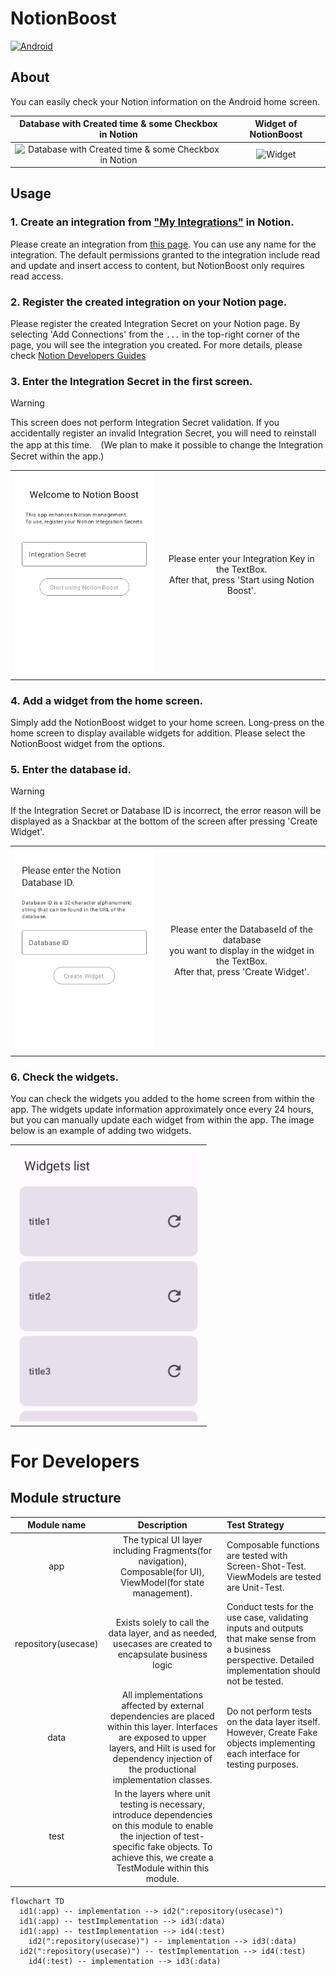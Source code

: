 # NotionBoost

[![Android](https://github.com/goutarouh/NotionBoost/actions/workflows/Android.yml/badge.svg)](https://github.com/goutarouh/NotionBoost/actions/workflows/Android.yml)

## About

You can easily check your Notion information on the Android home screen.

| Database with Created time & some Checkbox in Notion | Widget of NotionBoost |
|:-:|:-:|
| <img width="500" alt="Database with Created time & some Checkbox in Notion" src="https://github.com/goutarouh/NotionBoost/assets/42675317/ed01435e-5d59-40b6-94e8-b031d6244a94"> | <img width="300" alt="Widget" src="https://github.com/goutarouh/NotionBoost/assets/42675317/d1b8bf84-d099-474b-b853-d51fab13abed" > |


## Usage

### 1. Create an integration from ["My Integrations"](https://www.notion.so/my-integrations/) in Notion.

Please create an integration from [this page](https://www.notion.so/my-integrations/).
You can use any name for the integration. The default permissions granted to the integration include read and update and insert access to content, but NotionBoost only requires read access.

### 2. Register the created integration on your Notion page.

Please register the created Integration Secret on your Notion page. By selecting 'Add Connections' from the `...` in the top-right corner of the page, you will see the integration you created. 
For more details, please check [Notion Developers Guides](https://developers.notion.com/docs/create-a-notion-integration#give-your-integration-page-permissions)

### 3. Enter the Integration Secret in the first screen.

> [!WARNING]
> This screen does not perform Integration Secret validation. If you accidentally register an invalid Integration Secret, you will need to reinstall the app at this time.　(We plan to make it possible to change the Integration Secret within the app.)

|||
|:-:|:-:|
|<img src="./images/readme/WelcomeScreen.png" alt="WelcomeScreen" width=300 >| Please enter your Integration Key in the TextBox.<br>After that, press 'Start using Notion Boost'. |


### 4. Add a widget from the home screen.

Simply add the NotionBoost widget to your home screen.
Long-press on the home screen to display available widgets for addition. Please select the NotionBoost widget from the options.

### 5. Enter the database id.

> [!WARNING]
> If the Integration Secret or Database ID is incorrect, the error reason will be displayed as a Snackbar at the bottom of the screen after pressing 'Create Widget'.

|||
|:-:|:-:|
|<img src="./images/readme/MonthlyWidgetConfigurationScreen.png" alt="MonthlyWidgetConfigurationScreen" width=300 >| Please enter the DatabaseId of the database <br>you want to display in the widget in the TextBox.<br>After that, press 'Create Widget'. |

### 6. Check the widgets.

You can check the widgets you added to the home screen from within the app. The widgets update information approximately once every 24 hours, but you can manually update each widget from within the app.
The image below is an example of adding two widgets.

||
|:-:|
|<img src="./images/readme/MonthlyWidgetListScreen.png" alt="MonthlyWidgetListScreen" width=300 >|



# For Developers


## Module structure

| Module name | Description | Test Strategy |
| :-: | :-: | :- |
| app | The typical UI layer including Fragments(for navigation), Composable(for UI), ViewModel(for state management). | Composable functions are tested with Screen-Shot-Test. ViewModels are tested are Unit-Test. |
| repository(usecase) | Exists solely to call the data layer, and as needed, usecases are created to encapsulate business logic | Conduct tests for the use case, validating inputs and outputs that make sense from a business perspective. Detailed implementation should not be tested. |
| data | All implementations affected by external dependencies are placed within this layer. Interfaces are exposed to upper layers, and Hilt is used for dependency injection of the productional implementation classes. | Do not perform tests on the data layer itself. However, Create Fake objects implementing each interface for testing purposes. |
| test | In the layers where unit testing is necessary, introduce dependencies on this module to enable the injection of test-specific fake objects. To achieve this, we create a TestModule within this module. |  |


```mermaid
flowchart TD
  id1(:app) -- implementation --> id2(":repository(usecase)")
  id1(:app) -- testImplementation --> id3(:data)
  id1(:app) -- testImplementation --> id4(:test)
	id2(":repository(usecase)") -- implementation --> id3(:data)
  id2(":repository(usecase)") -- testImplementation --> id4(:test)
	id4(:test) -- implementation --> id3(:data)
```

